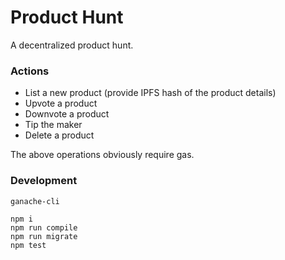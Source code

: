 # Product Hunt

A decentralized product hunt.

### Actions
- List a new product (provide IPFS hash of the product details)
- Upvote a product
- Downvote a product
- Tip the maker
- Delete a product

The above operations obviously require gas.

### Development
```shell
ganache-cli

npm i
npm run compile
npm run migrate
npm test
```